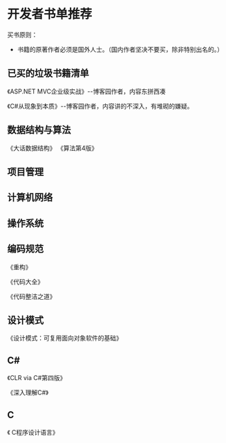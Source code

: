 # 开发者书单推荐

买书原则：

- 书籍的原著作者必须是国外人士。（国内作者坚决不要买，除非特别出名的。）

  





## 已买的垃圾书籍清单

《ASP.NET MVC企业级实战》--博客园作者，内容东拼西凑

《C#从现象到本质》--博客园作者，内容讲的不深入，有堆砌的嫌疑。







## 数据结构与算法

《大话数据结构》
《算法第4版》



## 项目管理



## 计算机网络



## 操作系统



## 编码规范

《重构》

《代码大全》

《代码整洁之道》



## 设计模式

《设计模式：可复用面向对象软件的基础》





## C#

《CLR via C#第四版》

《深入理解C#》



## C

《 C程序设计语言》

